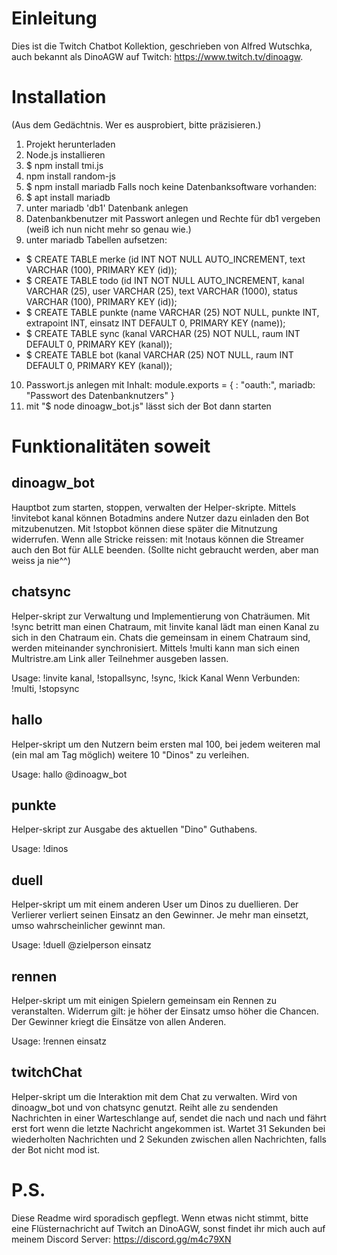 # Einleitung
Dies ist die Twitch Chatbot Kollektion,
geschrieben von Alfred Wutschka,
auch bekannt als DinoAGW auf Twitch: https://www.twitch.tv/dinoagw.

# Installation
(Aus dem Gedächtnis. Wer es ausprobiert, bitte präzisieren.)
1) Projekt herunterladen
2) Node.js installieren
3) $ npm install tmi.js
4) npm install random-js
5) $ npm install mariadb
Falls noch keine Datenbanksoftware vorhanden:
6) $ apt install mariadb
7) unter mariadb 'db1' Datenbank anlegen
8) Datenbankbenutzer mit Passwort anlegen und Rechte für db1 vergeben (weiß ich nun nicht mehr so genau wie.)
9) unter mariadb Tabellen aufsetzen:
* $ CREATE TABLE merke (id INT NOT NULL AUTO_INCREMENT, text VARCHAR (100), PRIMARY KEY (id));
* $ CREATE TABLE todo (id INT NOT NULL AUTO_INCREMENT, kanal VARCHAR (25), user VARCHAR (25), text VARCHAR (1000), status VARCHAR (100), PRIMARY KEY (id));
* $ CREATE TABLE punkte (name VARCHAR (25) NOT NULL, punkte INT, extrapoint INT, einsatz INT DEFAULT 0, PRIMARY KEY (name));
* $ CREATE TABLE sync (kanal VARCHAR (25) NOT NULL, raum INT DEFAULT 0, PRIMARY KEY (kanal));
* $ CREATE TABLE bot (kanal VARCHAR (25) NOT NULL, raum INT DEFAULT 0, PRIMARY KEY (kanal));
10) Passwort.js anlegen mit Inhalt:
module.exports = {
  <Name des Chatbots>: "oauth:<oauth key das Chatbots>",
  mariadb: "Passwort des Datenbanknutzers"
}
11) mit "$ node dinoagw_bot.js" lässt sich der Bot dann starten

# Funktionalitäten soweit

## dinoagw_bot
Hauptbot zum starten, stoppen, verwalten der Helper-skripte.
Mittels !invitebot kanal können Botadmins andere Nutzer dazu einladen den Bot mitzubenutzen. Mit !stopbot können diese später die Mitnutzung widerrufen.
Wenn alle Stricke reissen: mit !notaus können die Streamer auch den Bot für ALLE beenden. (Sollte nicht gebraucht werden, aber man weiss ja nie^^)

## chatsync
Helper-skript zur Verwaltung und Implementierung von Chaträumen.
Mit !sync betritt man einen Chatraum, mit !invite kanal lädt man einen Kanal zu sich in den Chatraum ein.
Chats die gemeinsam in einem Chatraum sind, werden miteinander synchronisiert.
Mittels !multi kann man sich einen Multristre.am Link aller Teilnehmer ausgeben lassen.

Usage: !invite kanal, !stopallsync, !sync, !kick Kanal
Wenn Verbunden: !multi, !stopsync

## hallo
Helper-skript um den Nutzern beim ersten mal 100, bei jedem weiteren mal (ein mal am Tag möglich) weitere 10 "Dinos" zu verleihen.

Usage: hallo @dinoagw_bot

## punkte
Helper-skript zur Ausgabe des aktuellen "Dino" Guthabens.

Usage: !dinos

## duell
Helper-skript um mit einem anderen User um Dinos zu duellieren.
Der Verlierer verliert seinen Einsatz an den Gewinner.
Je mehr man einsetzt, umso wahrscheinlicher gewinnt man.

Usage: !duell @zielperson einsatz

## rennen
Helper-skript um mit einigen Spielern gemeinsam ein Rennen zu veranstalten.
Widerrum gilt: je höher der Einsatz umso höher die Chancen.
Der Gewinner kriegt die Einsätze von allen Anderen.

Usage: !rennen einsatz

## twitchChat
Helper-skript um die Interaktion mit dem Chat zu verwalten.
Wird von dinoagw_bot und von chatsync genutzt.
Reiht alle zu sendenden Nachrichten in einer Warteschlange auf, sendet die nach und nach und fährt erst fort wenn die letzte Nachricht angekommen ist.
Wartet 31 Sekunden bei wiederholten Nachrichten und 2 Sekunden zwischen allen Nachrichten, falls der Bot nicht mod ist.

# P.S.
Diese Readme wird sporadisch gepflegt. Wenn etwas nicht stimmt, bitte eine Flüsternachricht auf Twitch an DinoAGW, sonst findet ihr mich auch auf meinem Discord Server: https://discord.gg/m4c79XN
